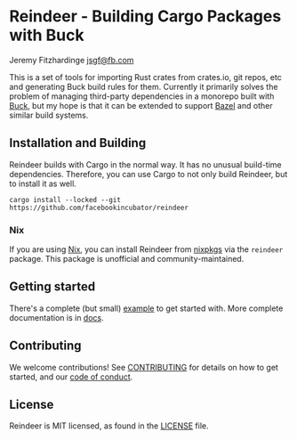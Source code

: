 # Reindeer - Building Cargo Packages with Buck

Jeremy Fitzhardinge <jsgf@fb.com>

This is a set of tools for importing Rust crates from crates.io, git repos, etc
and generating Buck build rules for them. Currently it primarily solves the
problem of managing third-party dependencies in a monorepo built with
[Buck](https://buck.build/), but my hope is that it can be extended to support
[Bazel](https://bazel.build/) and other similar build systems.

## Installation and Building

Reindeer builds with Cargo in the normal way. It has no unusual build-time
dependencies. Therefore, you can use Cargo to not only build Reindeer, but to
install it as well.

```shell
cargo install --locked --git https://github.com/facebookincubator/reindeer
```

### Nix

If you are using [Nix](https://nixos.org/), you can install Reindeer from
[nixpkgs](https://github.com/NixOS/nixpkgs) via the `reindeer` package. This
package is unofficial and community-maintained.

## Getting started

There's a complete (but small) [example](example) to get started with. More
complete documentation is in [docs](docs/MANUAL.md).

## Contributing

We welcome contributions! See [CONTRIBUTING](CONTRIBUTING.md) for details on how
to get started, and our [code of conduct](CODE_OF_CONDUCT.md).

## License

Reindeer is MIT licensed, as found in the [LICENSE](LICENSE) file.
